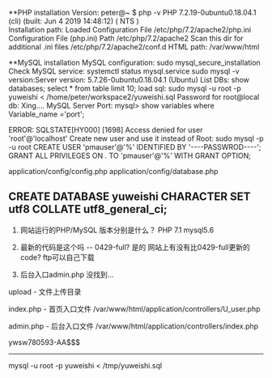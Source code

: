 **PHP installation
Version:
    peter@~ $ php -v
    PHP 7.2.19-0ubuntu0.18.04.1 (cli) (built: Jun  4 2019 14:48:12) ( NTS )  
Installation path:
    Loaded Configuration File	/etc/php/7.2/apache2/php.ini
    Configuration File (php.ini) Path	/etc/php/7.2/apache2
    Scan this dir for additional .ini files	/etc/php/7.2/apache2/conf.d
HTML path:  /var/www/html


**MySQL installation
MySQL configuration:
    sudo mysql_secure_installation
    Check MySQL service:  systemctl status mysql.service
sudo mysql -v
    version:Server version: 5.7.26-0ubuntu0.18.04.1 (Ubuntu)
List DBs:
    show databases;
    select * from table limit 10;
load sql:
    sudo mysql -u root -p yuweishi < /home/peter/workspace2/yuweishi.sql
    Password for root@local db: Xing....
MySQL Server Port:
    mysql> show variables where Variable_name ='port';

ERROR: SQLSTATE[HY000] [1698] Access denied for user 'root'@'localhost'
Create new user and use it instead of Root:
    sudo mysql -p -u root
    CREATE USER 'pmauser'@'%' IDENTIFIED BY '----PASSWROD----';
    GRANT ALL PRIVILEGES ON *.* TO 'pmauser'@'%' WITH GRANT OPTION;


application/config/config.php
application/config/database.php

CREATE DATABASE yuweishi CHARACTER SET utf8 COLLATE utf8_general_ci;
-----------------------------------------------------------------------------

1. 网站运行的PHP/MySQL 版本分别是什么？
PHP 7.1     mysql5.6

2. 最新的代码是这个吗 -- 0429-full?
 是的
网站上有没有比0429-full更新的code?
 ftp可以自己下载


3. 后台入口admin.php 没找到...

upload		- 文件上传目录

index.php	- 首页入口文件
/var/www/html/application/controllers/U_user.php

admin.php	- 后台入口文件
/var/www/html/application/controllers/index.php


ywsw780593-AA$$$

-----------------------------------------------------------------------------
mysql -u root -p yuweishi < /tmp/yuweishi.sql


